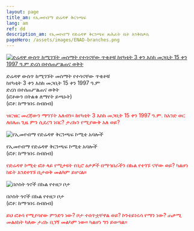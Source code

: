 ```yaml
---
layout: page
title_am: የኢመየብማ ድሬዳዋ ቅርንጫፍ
lang: am
ref: dd
description_am: የኢመየብማ የድሬዳዋ ቅርንጫፍ ጽሕፈት ቤት እንቅስቃሴ
pageHero: /assets/images/ENAD-branches.png
---
```

<aside class="post-aside">
</aside>
<div class="post-content">
	<div class="row">
	<div class="bordered pull-left tiny">
		<a href="{{ "/assets/images/Diredawa-branch-Yekatit-3-Megabit-15-1997ec.png" | prepend: site.baseurl_root }}">
		<!-- a href="{{ "/enlargedphoto/" | prepend: site.baseurl_root }}" -->
			<img src="{{ "/assets/images/Diredawa-branch-Yekatit-3-Megabit-15-1997ec-small.png" | prepend: site.baseurl_root }}"
			  alt="ድሬዳዋ ውስጥ ከሚገኙት መስማት የተሳናቸው ጥቂቶቹ ከየካቲት 3 ቀን እስከ 
			  መጋቢት 15 ቀን 1997 ዓ.ም ድረስ በተሰጠሥልጠና ወቅት"
			  class="img-responsive center-block" id="deafInDD">
			  <!-- onclick="storeImageLocation('deafInDD')"/ -->
		</a>
		<div class="caption text-center">
			<p>
				ድሬዳዋ ውስጥ ከሚገኙት መስማት የተሳናቸው ጥቂቶቹ <br/>
				ከየካቲት 3 ቀን እስከ መጋቢት 15 ቀን 1997 ዓ.ም<br/>
				ድረስ በተሰጠሥልጠና ወቅት<br/>
				(ፎቶውን በትልቁ ለማየት ይጫኑት)<br/>
				(ፎቶ: ከማኅበሩ ስብስብ)
			</p>
		</div>
	</div>
	<div>
		<p style="color: red;">
			ዝርዝር መረጃውን ማግኘት አለብን። ከየካቲት 3 እስከ መጋቢት 15 ቀን 1997 ዓ.ም. ከአንድ ወር ለበለጠ ጊዜ ምን ሲደረግ ነበር? ታሪኩን የሚያውቅ አለ ወይ?
		</p>
	</div>
  </div>
	<div class="row">
	<div class="bordered pull-right tiny">
			<img src="{{ "/assets/images/Diredawa-branch-committee-small.png" | prepend: site.baseurl_root }}"
			  alt="የኢመየብማ የድሬዳዋ ቅርንጫፍ ኮሚቴ አባሎች"
			  class="img-responsive center-block" />
		<div class="caption text-center">
			<p>
				የኢመየብማ የድሬዳዋ ቅርንጫፍ ኮሚቴ አባሎች<br/>
				(ፎቶ: ከማኅበሩ ስብስብ)
			</p>
		</div>
	</div>
	<div>
		<p style="color: red;">
			የድሬዳዋ ኮሚቴ ፎቶ ላይ የሚታዩት የቢሮ ዕቃዎች በማኅበራችን በኩል የተገኙ ናቸው ወይ? ካልሆነ ከዬት እንደተገኙ ቢታወቅ መልካም ይሆናል።
		</p>
	</div>
  </div>
	<div class="row">
	<div class="bordered pull-left tiny">
			<img src="{{ "/assets/images/Diredawa-deaf-place-closed-small.png" | prepend: site.baseurl_root }}"
			  alt="በሶስት ጎኖች በኩል የተዘጋ ቦታ"
			  class="img-responsive center-block" />
		<div class="caption text-center">
			<p>
				በሶስት ጎኖች በኩል የተዘጋ ቦታ<br/>
				(ፎቶ: ከማኅበሩ ስብስብ)
			</p>
		</div>
	</div>
	<div>
		<p style="color: red;">
			ይህ ፎቶሳ የሚያሳየው ምንድን ነው? ቦታ ተሰጥቷቸዋል ወይ? ኮንቴይነሩሳ የማን ነው? ጠቃሚ መልዕክት ካለው ታሪኩ ቢገኝ መልካም ነው። ካልሆነ ግን ይወጣል።
		</p>
	</div>
  </div>
</div>
